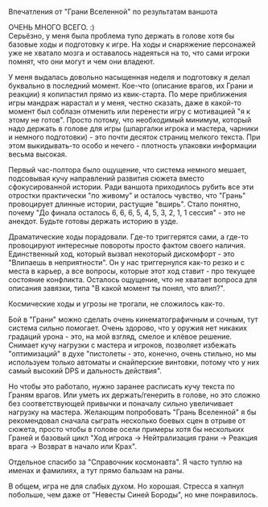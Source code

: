 Впечатления от "Грани Вселенной" по результатам ваншота

ОЧЕНЬ МНОГО ВСЕГО. :)  
Серьёзно, у меня была проблема тупо держать в голове хотя бы базовые ходы и подготовку к игре. На ходы и снаряжение персонажей уже не хватало мозга и оставалось надеяться на то, что сами игроки помнят, что они могут и чем они владеют.

У меня выдалась довольно насыщенная неделя и подготовку я делал буквально в последний момент. Кое-что (описание врагов, их Грани и реакции) я копипастил прямо из квик-старта. По мере приближения игры мандраж нарастал и у меня, честно сказать, даже в какой-то момент был соблазн отменить или перенести игру с мотивацией "я к этому не готов".
Просто потому, что необходимый минимум, который надо держать в голове для игры (шпаргалки игрока и мастера, чарники и немного подготовки) - это почти десяток страниц мелкого текста. При этом выкидывать-то особо и нечего - плотность упаковки информации весьма высокая.

Первый час-полтора было ощущение, что система немного мешает, подсовывая кучу направлений развития сюжета вместо сфокусированной истории. Ради ваншота приходилось рубить все эти отростки практически "по живому" и осталось чувство, что "Грань" провоцирует длинные истории, растущие "вширь". Стало понятно, почему "До финала осталось 6, 6, 6, 5, 4, 5, 3, 2, 1, 1 сессия" - это не анекдот. Будьте готовы держать историю в узде.

Драматические ходы порадовали. Где-то триггерятся сами, а где-то провоцируют интересные повороты просто фактом своего наличия. Единственный ход, который вызвал некоторый дискомфорт - это "Влипаешь в неприятности". Он у нас триггернулся как-то резко и с места в карьер, а все вопросы, которые этот ход ставит - про текущее состояние конфликта. Осталось ощущение, что не хватает вопроса для описания завязки, типа "В какой момент ты понял, что влип?".

Космические ходы и угрозы не трогали, не сложилось как-то.

Бой в "Грани" можно сделать очень кинематографичным и сочным, тут система сильно помогает. Очень здорово, что у оружия нет никаких градаций урона - это, на мой взгляд, смелое и клёвое решение. Снимает кучу нагрузки с мастера и игроков, позволяет избежать "оптимизаций" в духе "пистолеты - это, конечно, очень стильно, но мы используем только автоматы и снайперские винтовки, потому что у них самый высокий DPS и дальность действия".

Но чтобы это работало, нужно заранее расписать кучу текста по Граням врагов. Или уметь их держать/генерить в голове, но это сложно без соответствующей привычки и поначалу сильно увеличивает нагрузку на мастера. Желающим попробовать "Грань Вселенной" я бы рекомендовал сначала сыграть несколько боевых сцен в отрыве от сюжета, просто чтобы в голове осели примеры хотя бы нескольких Граней и базовый цикл "Ход игрока -> Нейтрализация грани -> Реакция врага -> Возврат в начало или Крах".

Отдельное спасибо за "Справочник космонавта". Я часто туплю на именах и фамилиях, а тут прямо бальзам на раны.

В общем, игра не для слабых духом. Но хорошая. Стресса я хапнул побольше, чем даже от "Невесты Синей Бороды", но мне понравилось.
